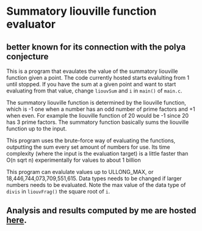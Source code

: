 # Summatory liouville function evaluator

## better known for its connection with the polya conjecture

This is a program that evaulates the value of the summatory liouville function given a point. The code currently hosted starts evalulting from 1 until stopped. If you have the sum at a given point and want to start evaluating from that value, change `liouvSum` and `i` in `main()` of `main.c`.

The summatory liouville function is determined by the liouville function, which is -1 one when a number has an odd number of prime factors and +1 when even. For example the liouville function of 20 would be -1 since 20 has 3 prime factors. The summatory function basically sums the liouville function up to the input. 

This program uses the brute-force way of evaluating the functions, outputting the sum every set amount of numbers for use. Its time complexity (where the input is the evaluation target) is a little faster than O(n sqrt n) experimentally for values to about 1 billion

This program can evalulate values up to ULLONG_MAX, or 18,446,744,073,709,551,615. Data types needs to be changed if larger numbers needs to be evaluated. Note the max value of the data type of `divis` in `liouvFrag()` the square root of `i`. 

## Analysis and results computed by me are hosted [here](https://hsing.org/liouville-sum).